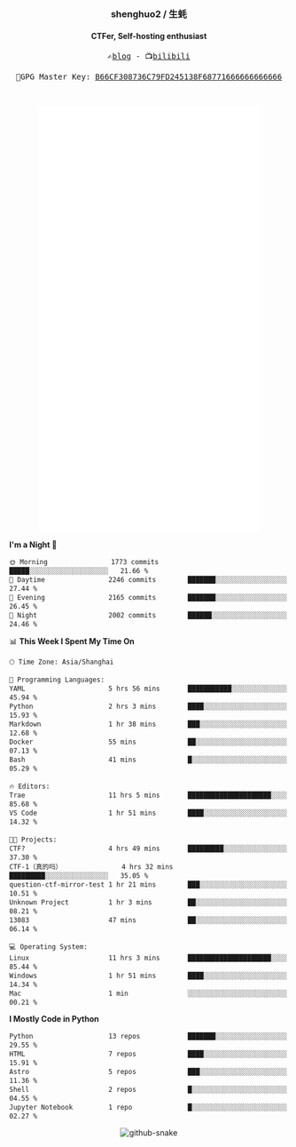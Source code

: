 <h3 align="center"> shenghuo2 / 生蚝 </h3>
<h4 align="center" >CTFer, Self-hosting enthusiast</h3>


<p align="center">
  <samp>
    ✍️<a href="https://blog.shenghuo2.top/">blog</a> -
    📺<a href="https://space.bilibili.com/85894935">bilibili</a>
  </samp>
</p>
<p align="center">
  <samp>
     🔐GPG Master Key: <a align="center" href="https://github.com/shenghuo2.gpg">B66CF308736C79FD245138F68771666666666666</a>
  </samp>
</p>
<br>
<p align="center">
  <a href="https://github.com/shenghuo2">
    <img width="400" align="top" src="https://github.com/shenghuo2/shenghuo2/blob/main/metrics.left.svg" />
  </a>
  <a href="https://github.com/shenghuo2">
    <img width="400" align="top" src="https://github.com/shenghuo2/shenghuo2/blob/main/metrics.right.svg" />
  </a>
</p>


<!--START_SECTION:waka-->
**I'm a Night 🦉** 

```text
🌞 Morning                1773 commits        █████░░░░░░░░░░░░░░░░░░░░   21.66 % 
🌆 Daytime                2246 commits        ███████░░░░░░░░░░░░░░░░░░   27.44 % 
🌃 Evening                2165 commits        ███████░░░░░░░░░░░░░░░░░░   26.45 % 
🌙 Night                  2002 commits        ██████░░░░░░░░░░░░░░░░░░░   24.46 % 
```


📊 **This Week I Spent My Time On** 

```text
🕑︎ Time Zone: Asia/Shanghai

💬 Programming Languages: 
YAML                     5 hrs 56 mins       ███████████░░░░░░░░░░░░░░   45.94 % 
Python                   2 hrs 3 mins        ████░░░░░░░░░░░░░░░░░░░░░   15.93 % 
Markdown                 1 hr 38 mins        ███░░░░░░░░░░░░░░░░░░░░░░   12.68 % 
Docker                   55 mins             ██░░░░░░░░░░░░░░░░░░░░░░░   07.13 % 
Bash                     41 mins             █░░░░░░░░░░░░░░░░░░░░░░░░   05.29 % 

🔥 Editors: 
Trae                     11 hrs 5 mins       █████████████████████░░░░   85.68 % 
VS Code                  1 hr 51 mins        ████░░░░░░░░░░░░░░░░░░░░░   14.32 % 

🐱‍💻 Projects: 
CTF?                     4 hrs 49 mins       █████████░░░░░░░░░░░░░░░░   37.30 % 
CTF-1（真的吗）               4 hrs 32 mins       █████████░░░░░░░░░░░░░░░░   35.05 % 
question-ctf-mirror-test 1 hr 21 mins        ███░░░░░░░░░░░░░░░░░░░░░░   10.51 % 
Unknown Project          1 hr 3 mins         ██░░░░░░░░░░░░░░░░░░░░░░░   08.21 % 
13083                    47 mins             ██░░░░░░░░░░░░░░░░░░░░░░░   06.14 % 

💻 Operating System: 
Linux                    11 hrs 3 mins       █████████████████████░░░░   85.44 % 
Windows                  1 hr 51 mins        ████░░░░░░░░░░░░░░░░░░░░░   14.34 % 
Mac                      1 min               ░░░░░░░░░░░░░░░░░░░░░░░░░   00.21 % 
```

**I Mostly Code in Python** 

```text
Python                   13 repos            ███████░░░░░░░░░░░░░░░░░░   29.55 % 
HTML                     7 repos             ████░░░░░░░░░░░░░░░░░░░░░   15.91 % 
Astro                    5 repos             ███░░░░░░░░░░░░░░░░░░░░░░   11.36 % 
Shell                    2 repos             █░░░░░░░░░░░░░░░░░░░░░░░░   04.55 % 
Jupyter Notebook         1 repo              █░░░░░░░░░░░░░░░░░░░░░░░░   02.27 % 
```




<!--END_SECTION:waka-->


<div align="center">
  <picture>
    <source media="(prefers-color-scheme: dark)" srcset="https://gist.githubusercontent.com/shenghuo2/bfce20b14ab0484cef03bae6e60e0b3a/raw/github-snake-dark.svg" />
    <source media="(prefers-color-scheme: light)" srcset="https://gist.githubusercontent.com/shenghuo2/bfce20b14ab0484cef03bae6e60e0b3a/raw/github-snake.svg" />
    <img alt="github-snake" src="https://gist.githubusercontent.com/shenghuo2/bfce20b14ab0484cef03bae6e60e0b3a/raw/github-snake.svg" />
  </picture>
</div>

<!--
**shenghuo2/shenghuo2** is a ✨ _special_ ✨ repository because its `README.md` (this file) appears on your GitHub profile.

Here are some ideas to get you started:

- 🔭 I’m currently working on ...
- 🌱 I’m currently learning ...
- 👯 I’m looking to collaborate on ...
- 🤔 I’m looking for help with ...
- 💬 Ask me about ...
- 📫 How to reach me: ...
- 😄 Pronouns: ...
- ⚡ Fun fact: ...
-->
